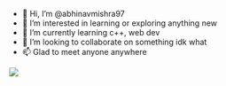 - 👋 Hi, I’m @abhinavmishra97
- 👀 I’m interested in learning or exploring anything new
- 🌱 I’m currently learning c++, web dev
- 💞️ I’m looking to collaborate on something idk what
- 📫 Glad to meet anyone anywhere

<a href="https://visitcount.itsvg.in">
  <img src="https://visitcount.itsvg.in/api?id=abhinav&label=Profile%20Views&color=6&icon=0&pretty=true" />
</a>

<!---
abhinavmishra97/abhinavmishra97 is a ✨ special ✨ repository because its `README.md` (this file) appears on your GitHub profile.
You can click the Preview link to take a look at your changes.
--->
